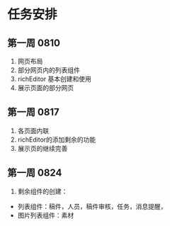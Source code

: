 # 任务安排

## 第一周  0810  
1. 网页布局  
2. 部分网页内的列表组件  
3. richEditor 基本创建和使用
4. 展示页面的部分网页
## 第一周  0817  
1. 各页面内联   
2. richEditor的添加剩余的功能
3. 展示页的继续完善
## 第一周  0824 
1. 剩余组件的创建：  
* 列表组件：稿件，人员，稿件审核，任务，消息提醒，  
* 图片列表组件：素材
